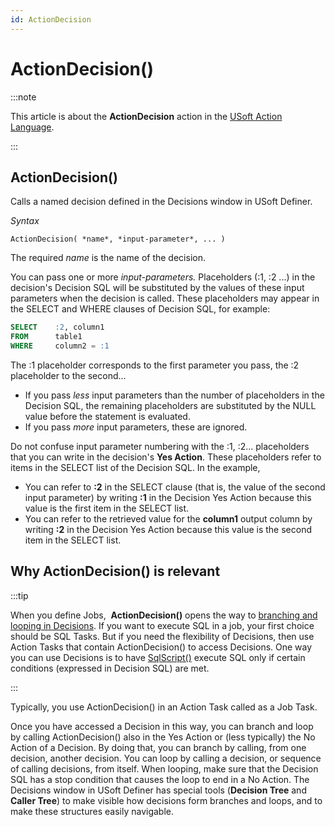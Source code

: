 ```yaml
---
id: ActionDecision
---
```


# ActionDecision()




:::note

This article is about the **ActionDecision** action in the [USoft Action Language](/Task_flow/Action_Language_reference/USoft_Action_Language.md).

:::

## **ActionDecision()**

Calls a named decision defined in the Decisions window in USoft Definer.

*Syntax*

```
ActionDecision( *name*, *input-parameter*, ... )
```

The required *name* is the name of the decision.

You can pass one or more *input-parameters.* Placeholders (:1, :2 ...) in the decision's Decision SQL will be substituted by the values of these input parameters when the decision is called. These placeholders may appear in the SELECT and WHERE clauses of Decision SQL, for example:

```sql
SELECT    :2, column1
FROM      table1
WHERE     column2 = :1
```

The :1 placeholder corresponds to the first parameter you pass, the :2 placeholder to the second...

- If you pass *less* input parameters than the number of placeholders in the Decision SQL, the remaining placeholders are substituted by the NULL value before the statement is evaluated.
- If you pass *more* input parameters, these are ignored.

Do not confuse input parameter numbering with the :1, :2... placeholders that you can write in the decision's **Yes Action**. These placeholders refer to items in the SELECT list of the Decision SQL. In the example,

- You can refer to **:2** in the SELECT clause (that is, the value of the second input parameter) by writing **:1** in the Decision Yes Action because this value is the first item in the SELECT list.
- You can refer to the retrieved value for the **column1** output column by writing **:2** in the Decision Yes Action because this value is the second item in the SELECT list.

## Why ActionDecision() is relevant


:::tip

When you define Jobs,  **ActionDecision()** opens the way to [branching and looping in Decisions](/Task_flow/Decisions/Decision_branching_and_looping.md).
If you want to execute SQL in a job, your first choice should be SQL Tasks. But if you need the flexibility of Decisions, then use Action Tasks that contain ActionDecision() to access Decisions. One way you can use Decisions is to have [SqlScript()](/Task_flow/Action_Language_Reference_S-Z/SqlScript.md) execute SQL only if certain conditions (expressed in Decision SQL) are met.

:::

Typically, you use ActionDecision() in an Action Task called as a Job Task.

Once you have accessed a Decision in this way, you can branch and loop by calling ActionDecision() also in the Yes Action or (less typically) the No Action of a Decision. By doing that, you can branch by calling, from one decision, another decision. You can loop by calling a decision, or sequence of calling decisions, from itself. When looping, make sure that the Decision SQL has a stop condition that causes the loop to end in a No Action. The Decisions window in USoft Definer has special tools (**Decision Tree** and **Caller Tree**) to make visible how decisions form branches and loops, and to make these structures easily navigable.
